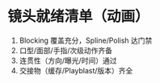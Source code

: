 # 镜头就绪清单（动画）

1. Blocking 覆盖充分，Spline/Polish 达门禁
2. 口型/面部/手指/次级动作齐备
3. 连贯性（方向/曝光/时间）通过
4. 交接物（缓存/Playblast/版本）齐全
